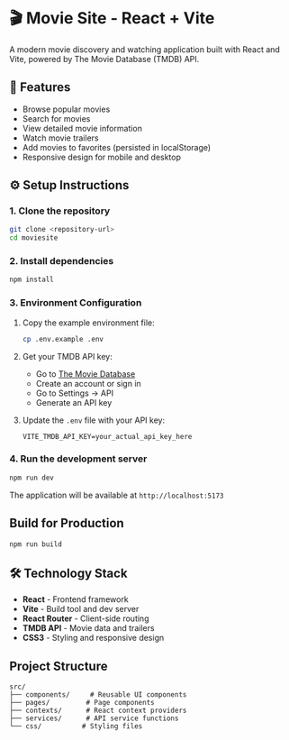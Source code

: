 # 🎬 Movie Site - React + Vite

A modern movie discovery and watching application built with React and Vite, powered by The Movie Database (TMDB) API.

## 🚀 Features

- Browse popular movies
- Search for movies
- View detailed movie information
- Watch movie trailers
- Add movies to favorites (persisted in localStorage)
- Responsive design for mobile and desktop

## ⚙️ Setup Instructions

### 1. Clone the repository
```bash
git clone <repository-url>
cd moviesite
```

### 2. Install dependencies
```bash
npm install
```

### 3. Environment Configuration
1. Copy the example environment file:
   ```bash
   cp .env.example .env
   ```

2. Get your TMDB API key:
   - Go to [The Movie Database](https://www.themoviedb.org/)
   - Create an account or sign in
   - Go to Settings → API
   - Generate an API key

3. Update the `.env` file with your API key:
   ```
   VITE_TMDB_API_KEY=your_actual_api_key_here
   ```

### 4. Run the development server
```bash
npm run dev
```

The application will be available at `http://localhost:5173`

## Build for Production

```bash
npm run build
```

## 🛠️ Technology Stack

- **React** - Frontend framework
- **Vite** - Build tool and dev server
- **React Router** - Client-side routing
- **TMDB API** - Movie data and trailers
- **CSS3** - Styling and responsive design

## Project Structure

```
src/
├── components/     # Reusable UI components
├── pages/         # Page components
├── contexts/      # React context providers
├── services/      # API service functions
└── css/          # Styling files
```
